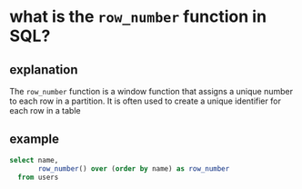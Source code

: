 # what is the `row_number` function in SQL?

## explanation

The `row_number` function is a window function that assigns a unique number to each row in a partition. It is often used to create a unique identifier for each row in a table

## example

```sql
select name,
       row_number() over (order by name) as row_number
  from users
```
